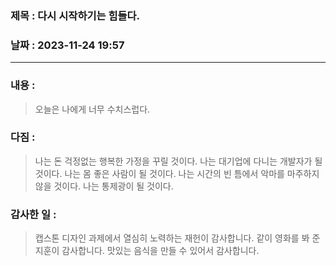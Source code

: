 ### 제목 :  다시 시작하기는 힘들다.

### 날짜 : 2023-11-24 19:57

----

### 내용 : 
> 오늘은 나에게 너무 수치스럽다.

### 다짐 : 
> 나는 돈 걱정없는 행복한 가정을 꾸릴 것이다.
> 나는 대기업에 다니는 개발자가 될 것이다.
> 나는 몸 좋은 사람이 될 것이다.
> 나는 시간의 빈 틈에서 악마를 마주하지 않을 것이다.
> 나는 통제광이 될 것이다.
### 감사한 일 :
> 캡스톤 디자인 과제에서 열심히 노력하는 재헌이 감사합니다.
> 같이 영화를 봐 준 지훈이 감사합니다.
> 맛있는 음식을 만들 수 있어서 감사합니다.